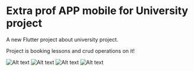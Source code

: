 # Extra prof APP mobile for University project

A new Flutter project about university project.

Project is booking lessons and crud operations on it!

![Alt text](./lib/images/one.png)
![Alt text](./lib/images/two.png)
![Alt text](./lib/images/three.png)
![Alt text](./lib/images/four.png)

